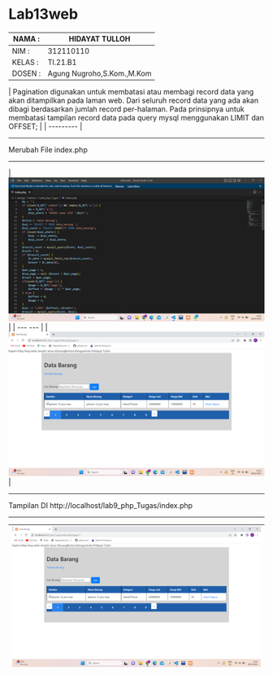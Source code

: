 # Lab13web

| NAMA  :| HIDAYAT TULLOH |
| --- | ---                           |
| NIM   :| 312110110 |
| KELAS :| TI.21.B1 |
| DOSEN :| Agung Nugroho,S.Kom.,M.Kom |


| Pagination digunakan untuk membatasi atau membagi record data yang akan ditampilkan pada
laman web. Dari seluruh record data yang ada akan dibagi berdasarkan jumlah record
per-halaman.
Pada prinsipnya untuk membatasi tampilan record data pada query mysql menggunakan LIMIT
dan OFFSET; |
| --------- |

<hr>Merubah File index.php<hr>

| ![gambar1](SS/ss1.png) |
| ---  --- |
| ![gambar1](SS/SS3.png) |

<hr> Tampilan DI http://localhost/lab9_php_Tugas/index.php <hr>

| ![gambar1](SS/SS3.png) |
| -------- |